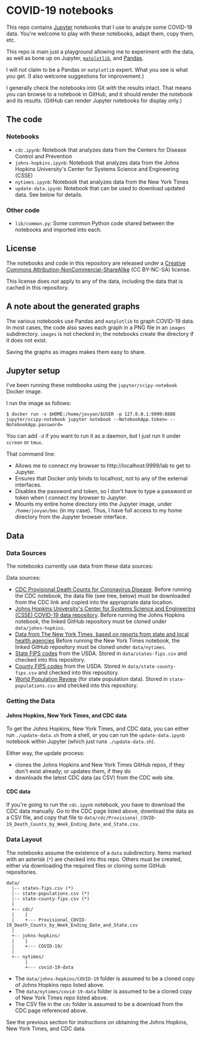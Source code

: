 # COVID-19 notebooks

This repo contains [Jupyter](https://jupyter.org/) notebooks that I use to
analyze some COVID-19 data. You're welcome to play with these notebooks, adapt 
them, copy them, etc. 

This repo is main just a playground allowing me to experiment with the data,
as well as  bone up on Jupyter, [`matplotlib`](https://matplotlib.org/), and
[Pandas](https://pandas.pydata.org/). 

I will not claim to be a Pandas or `matplotlib` expert. What you see is what
you get. (I also welcome suggestions for improvement.)

I generally check the notebooks into Git _with_ the results intact.
That means you can browse to a notebook in GitHub, and it should render
the notebook and its results. (GitHub can render Jupyter notebooks for
display only.)

## The code

### Notebooks

- `cdc.ipynb`: Notebook that analyzes data from the Centers for Disease
  Control and Prevention
- `johns-hopkins.ipynb`: Notebook that analyzes data from the Johns Hopkins
  University's Center for Systems Science and Engineering (CSSE)
- `nytimes.ipynb`: Notebook that analyzes data from the New York Times
- `update-data.ipynb`: Notebook that can be used to download updated data.
  See below for details.

### Other code

- `lib/common.py`: Some common Python code shared between the notebooks and
  imported into each.

## License


The notebooks and code in this repository are released under a
[Creative Commons Attribution-NonCommercial-ShareAlike](https://creativecommons.org/licenses/by-nc-sa/4.0/)
(CC BY-NC-SA) license.

This license does _not_ apply to any of the data, including the data that
is cached in this repository.

## A note about the generated graphs

The various notebooks use Pandas and `matplotlib` to graph COVID-19 data. 
In most cases, the code also saves each graph in a PNG file in an `images` 
subdirectory. `images` is not checked in; the notebooks create the directory
if it does not exist.

Saving the graphs as images makes them easy to share.


## Jupyter setup

I've been running these notebooks using the `jupyter/scipy-notebook` Docker
image.

I run the image as follows:

```shell
$ docker run -v $HOME:/home/jovyan/$USER -p 127.0.0.1:9999:8888 jupyter/scipy-notebook jupyter notebook --NotebookApp.token= --NotebookApp.password=
```

You can add `-d` if you want to run it as a daemon, but I just run it under
`screen` or `tmux`.

That command line:

- Allows me to connect my browser to http://localhost:9999/lab to get to
  Jupyter.
- Ensures that Docker _only_ binds to localhost, not to any of the external
  interfaces.
- Disables the password and token, so I don't have to type a password or
  token when I connect my browser to Jupyter.
- Mounts my entire home directory into the Jupyter image, under
  `/home/jovyan/bmc` (in my case). Thus, I have full access to my
  home directory from the Jupyter browser interface.

## Data

### Data Sources

The notebooks currently use data from these data sources:

Data sources:

- [CDC Provisional Death Counts for Coronavirus Disease](https://www.cdc.gov/nchs/nvss/vsrr/covid19/index.htm).
  Before running the CDC notebook, the data file (see tree, below) must be downloaded from the CDC link 
  and copied into the appropriate data location.
- [Johns Hopkins University's Center for Systems Science and Engineering (CSSE) COVID-19 data repository](https://github.com/CSSEGISandData/COVID-19).
  Before running the Johns Hopkins notebook, the linked GitHub repository must be cloned under `data/johns-hopkins`.
- [Data from The New York Times, based on reports from state and local health agencies](https://github.com/nytimes/covid-19-data)
  Before running the New York Times notebook, the linked GitHub repository must be cloned under `data/nytimes`.
- [State FIPS codes](https://www.nrcs.usda.gov/wps/portal/nrcs/detail/?cid=nrcs143_013696) from the USDA. Stored in `data/states-fips.csv` and
  checked into this repository.
- [County FIPS codes](https://www.nrcs.usda.gov/wps/portal/nrcs/detail/national/home/?cid=nrcs143_013697) from the USDA. Stored in
  `data/state-county-fips.csv` and checked into this repository.
- [World Population Review](https://worldpopulationreview.com/states/) (for state population data). Stored in `state-populations.csv` and
  checked into this repository.

### Getting the Data

#### Johns Hopkins, New York Times, and CDC data

To get the Johns Hopkins, New York Times, and CDC data, you can either run
`./update-data.sh` from a shell, or you can run the `update-data.ipynb`
notebook within Jupyter (which just runs `./update-data.sh`).

Either way, the update process:

- clones the Johns Hopkins and New York Times GitHub repos, if they don't
  exist already; or updates them, if they do
- downloads the latest CDC data (as CSV) from the CDC web site.


#### CDC data

If you're going to run the `cdc.ipynb` notebook, you have to download the CDC
data manually. Go to the CDC page listed above, download the data as a CSV
file, and copy that file to
`data/cdc/Provisional_COVID-19_Death_Counts_by_Week_Ending_Date_and_State.csv`.

### Data Layout

The notebooks assume the existence of a `data` subdirectory. Items marked
with an asterisk (`*`) are checked into this repo. Others must be created,
either via downloading the required files or cloning some GitHub repositories.

```
data/
  |-- states-fips.csv (*)
  |-- state-populations.csv (*)
  |-- state-county-fips.csv (*)
  |
  +-- cdc/
  |    |
  |    +--- Provisional_COVID-19_Death_Counts_by_Week_Ending_Date_and_State.csv
  |
  +-- johns-hopkins/
  |    |
  |    +--- COVID-19/
  |
  +-- nytimes/
       |
       +--- covid-19-data
```

- The `data/johns-hopkins/COVID-19` folder is assumed to be a cloned copy
  of Johns Hopkins repo listed above.
- The `data/nytimes/covid-19-data` folder is assumed to be a cloned copy
  of New York Times repo listed above.
- The CSV file in the `cdc` folder is assumed to be a download from the
  CDC page referenced above.

See the previous section for instructions on obtaining the Johns Hopkins,
New York Times, and CDC data.


